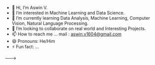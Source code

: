 - 👋 Hi, I’m Aswin V.
- 👀 I’m interested in Machine Learning and Data Science.
- 🌱 I’m currently learning Data Analysis, Machine Learning, Computer Vision, Natural Language Processing.
- 💞️ I’m looking to collaborate on real world and Interesting Projects.
- 📫 How to reach me ... mail : aswin.v1604@gmail.com
- 😄 Pronouns: He/Him
- ⚡ Fun fact: ...

<!---
# 💫 About Me:
👋    Hi, I’m Aswin V.<br>👀 I’m interested in Machine Learning and Data Science.<br>🌱 I’m currently learning Data Analysis, Machine Learning, Computer Vision, Natural Language Processing.<br>💞️ I’m looking to collaborate on real world and Interesting Projects.<br>📫 How to reach me ... mail : aswin.v1604@gmail.com<br>😄 Pronouns: He/Him


## 🌐 Socials:
[![Instagram](https://img.shields.io/badge/Instagram-%23E4405F.svg?logo=Instagram&logoColor=white)](https://instagram.com/a_s_w_i_n_16) [![LinkedIn](https://img.shields.io/badge/LinkedIn-%230077B5.svg?logo=linkedin&logoColor=white)](https://linkedin.com/in/Aswin V) 

# 💻 Tech Stack:
![Python](https://img.shields.io/badge/python-3670A0?style=for-the-badge&logo=python&logoColor=ffdd54) ![GithubPages](https://img.shields.io/badge/github%20pages-121013?style=for-the-badge&logo=github&logoColor=white) ![Django](https://img.shields.io/badge/django-%23092E20.svg?style=for-the-badge&logo=django&logoColor=white) ![Flask](https://img.shields.io/badge/flask-%23000.svg?style=for-the-badge&logo=flask&logoColor=white) ![OpenCV](https://img.shields.io/badge/opencv-%23white.svg?style=for-the-badge&logo=opencv&logoColor=white) ![MySQL](https://img.shields.io/badge/mysql-4479A1.svg?style=for-the-badge&logo=mysql&logoColor=white) ![MongoDB](https://img.shields.io/badge/MongoDB-%234ea94b.svg?style=for-the-badge&logo=mongodb&logoColor=white) ![Canva](https://img.shields.io/badge/Canva-%2300C4CC.svg?style=for-the-badge&logo=Canva&logoColor=white) ![Figma](https://img.shields.io/badge/figma-%23F24E1E.svg?style=for-the-badge&logo=figma&logoColor=white) ![Keras](https://img.shields.io/badge/Keras-%23D00000.svg?style=for-the-badge&logo=Keras&logoColor=white) ![Matplotlib](https://img.shields.io/badge/Matplotlib-%23ffffff.svg?style=for-the-badge&logo=Matplotlib&logoColor=black) ![NumPy](https://img.shields.io/badge/numpy-%23013243.svg?style=for-the-badge&logo=numpy&logoColor=white) ![Pandas](https://img.shields.io/badge/pandas-%23150458.svg?style=for-the-badge&logo=pandas&logoColor=white) ![PyTorch](https://img.shields.io/badge/PyTorch-%23EE4C2C.svg?style=for-the-badge&logo=PyTorch&logoColor=white) ![scikit-learn](https://img.shields.io/badge/scikit--learn-%23F7931E.svg?style=for-the-badge&logo=scikit-learn&logoColor=white) ![Scipy](https://img.shields.io/badge/SciPy-%230C55A5.svg?style=for-the-badge&logo=scipy&logoColor=%white) ![TensorFlow](https://img.shields.io/badge/TensorFlow-%23FF6F00.svg?style=for-the-badge&logo=TensorFlow&logoColor=white) ![Git](https://img.shields.io/badge/git-%23F05033.svg?style=for-the-badge&logo=git&logoColor=white) ![GitHub](https://img.shields.io/badge/github-%23121011.svg?style=for-the-badge&logo=github&logoColor=white) ![Portfolio](https://img.shields.io/badge/Portfolio-%23000000.svg?style=for-the-badge&logo=firefox&logoColor=#FF7139)
# 📊 GitHub Stats:
![](https://github-readme-stats.vercel.app/api?username=Aswin-githubrep&theme=dark&hide_border=false&include_all_commits=false&count_private=false)<br/>
![](https://github-readme-streak-stats.herokuapp.com/?user=Aswin-githubrep&theme=dark&hide_border=false)<br/>
![](https://github-readme-stats.vercel.app/api/top-langs/?username=Aswin-githubrep&theme=dark&hide_border=false&include_all_commits=false&count_private=false&layout=compact)

---
[![](https://visitcount.itsvg.in/api?id=Aswin-githubrep&icon=0&color=0)](https://visitcount.itsvg.in)

<!-- Proudly created with GPRM ( https://gprm.itsvg.in ) -->
--->
